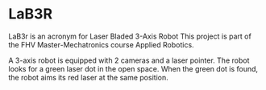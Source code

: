 # LaB3R
LaB3r is an acronym for Laser Bladed 3-Axis Robot
This project is part of the FHV Master-Mechatronics course Applied Robotics. 

A 3-axis robot is equipped with 2 cameras and a laser pointer. 
The robot looks for a green laser dot in the open space. 
When the green dot is found, the robot aims its red laser at the same position.
